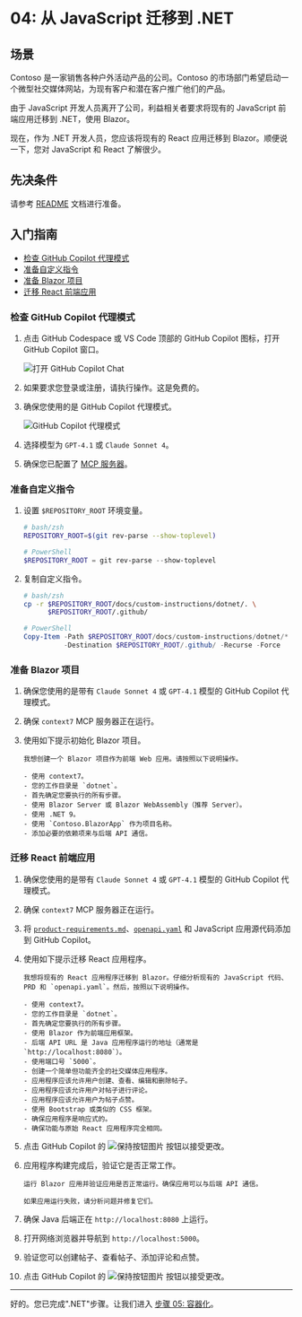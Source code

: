 # 04: 从 JavaScript 迁移到 .NET

## 场景

Contoso 是一家销售各种户外活动产品的公司。Contoso 的市场部门希望启动一个微型社交媒体网站，为现有客户和潜在客户推广他们的产品。

由于 JavaScript 开发人员离开了公司，利益相关者要求将现有的 JavaScript 前端应用迁移到 .NET，使用 Blazor。

现在，作为 .NET 开发人员，您应该将现有的 React 应用迁移到 Blazor。顺便说一下，您对 JavaScript 和 React 了解很少。

## 先决条件

请参考 [README](../README.md) 文档进行准备。

## 入门指南

- [检查 GitHub Copilot 代理模式](#检查-github-copilot-代理模式)
- [准备自定义指令](#准备自定义指令)
- [准备 Blazor 项目](#准备-blazor-项目)
- [迁移 React 前端应用](#迁移-react-前端应用)

### 检查 GitHub Copilot 代理模式

1. 点击 GitHub Codespace 或 VS Code 顶部的 GitHub Copilot 图标，打开 GitHub Copilot 窗口。

   ![打开 GitHub Copilot Chat](./images/setup-02.png)

1. 如果要求您登录或注册，请执行操作。这是免费的。
1. 确保您使用的是 GitHub Copilot 代理模式。

   ![GitHub Copilot 代理模式](./images/setup-03.png)

1. 选择模型为 `GPT-4.1` 或 `Claude Sonnet 4`。
1. 确保您已配置了 [MCP 服务器](./00-setup.md#设置-mcp-服务器)。

### 准备自定义指令

1. 设置 `$REPOSITORY_ROOT` 环境变量。

   ```bash
   # bash/zsh
   REPOSITORY_ROOT=$(git rev-parse --show-toplevel)
   ```

   ```powershell
   # PowerShell
   $REPOSITORY_ROOT = git rev-parse --show-toplevel
   ```

1. 复制自定义指令。

    ```bash
    # bash/zsh
    cp -r $REPOSITORY_ROOT/docs/custom-instructions/dotnet/. \
          $REPOSITORY_ROOT/.github/
    ```

    ```powershell
    # PowerShell
    Copy-Item -Path $REPOSITORY_ROOT/docs/custom-instructions/dotnet/* `
              -Destination $REPOSITORY_ROOT/.github/ -Recurse -Force
    ```

### 准备 Blazor 项目

1. 确保您使用的是带有 `Claude Sonnet 4` 或 `GPT-4.1` 模型的 GitHub Copilot 代理模式。
1. 确保 `context7` MCP 服务器正在运行。
1. 使用如下提示初始化 Blazor 项目。

    ```text
    我想创建一个 Blazor 项目作为前端 Web 应用。请按照以下说明操作。
    
    - 使用 context7。
    - 您的工作目录是 `dotnet`。
    - 首先确定您要执行的所有步骤。
    - 使用 Blazor Server 或 Blazor WebAssembly（推荐 Server）。
    - 使用 .NET 9。
    - 使用 `Contoso.BlazorApp` 作为项目名称。
    - 添加必要的依赖项来与后端 API 通信。
    ```

### 迁移 React 前端应用

1. 确保您使用的是带有 `Claude Sonnet 4` 或 `GPT-4.1` 模型的 GitHub Copilot 代理模式。
1. 确保 `context7` MCP 服务器正在运行。
1. 将 [`product-requirements.md`](../product-requirements.md)、[`openapi.yaml`](../openapi.yaml) 和 JavaScript 应用源代码添加到 GitHub Copilot。
1. 使用如下提示迁移 React 应用程序。

    ```text
    我想将现有的 React 应用程序迁移到 Blazor。仔细分析现有的 JavaScript 代码、PRD 和 `openapi.yaml`。然后，按照以下说明操作。
    
    - 使用 context7。
    - 您的工作目录是 `dotnet`。
    - 首先确定您要执行的所有步骤。
    - 使用 Blazor 作为前端应用框架。
    - 后端 API URL 是 Java 应用程序运行的地址（通常是 `http://localhost:8080`）。
    - 使用端口号 `5000`。
    - 创建一个简单但功能齐全的社交媒体应用程序。
    - 应用程序应该允许用户创建、查看、编辑和删除帖子。
    - 应用程序应该允许用户对帖子进行评论。
    - 应用程序应该允许用户为帖子点赞。
    - 使用 Bootstrap 或类似的 CSS 框架。
    - 确保应用程序是响应式的。
    - 确保功能与原始 React 应用程序完全相同。
    ```

1. 点击 GitHub Copilot 的 ![保持按钮图片](https://img.shields.io/badge/keep-blue) 按钮以接受更改。
1. 应用程序构建完成后，验证它是否正常工作。

    ```text
    运行 Blazor 应用并验证应用是否正常运行。确保应用可以与后端 API 通信。

    如果应用运行失败，请分析问题并修复它们。
    ```

1. 确保 Java 后端正在 `http://localhost:8080` 上运行。
1. 打开网络浏览器并导航到 `http://localhost:5000`。
1. 验证您可以创建帖子、查看帖子、添加评论和点赞。
1. 点击 GitHub Copilot 的 ![保持按钮图片](https://img.shields.io/badge/keep-blue) 按钮以接受更改。

---

好的。您已完成".NET"步骤。让我们进入 [步骤 05: 容器化](./05-containerization.md)。